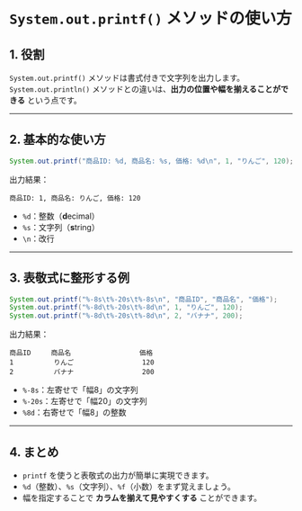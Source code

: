 # `System.out.printf()` メソッドの使い方

## 1. 役割

`System.out.printf()` メソッドは書式付きで文字列を出力します。  
`System.out.println()` メソッドとの違いは、**出力の位置や幅を揃えることができる** という点です。

---

## 2. 基本的な使い方
```java
System.out.printf("商品ID: %d, 商品名: %s, 価格: %d\n", 1, "りんご", 120);
```
出力結果：
```
商品ID: 1, 商品名: りんご, 価格: 120
```
  - `%d`：整数（**d**ecimal）
  - `%s`：文字列（**s**tring）
  - `\n`：改行

---

## 3. 表敬式に整形する例
```java
System.out.printf("%-8s\t%-20s\t%-8s\n", "商品ID", "商品名", "価格");
System.out.printf("%-8d\t%-20s\t%-8d\n", 1, "りんご", 120);
System.out.printf("%-8d\t%-20s\t%-8d\n", 2, "バナナ", 200);
```
出力結果：
```
商品ID     商品名                 価格
1          りんご                 120
2          バナナ                 200
```
  - `%-8s`：左寄せで「幅8」の文字列
  - `%-20s`：左寄せで「幅20」の文字列
  - `%8d`：右寄せで「幅8」の整数

---

## 4. まとめ
  - `printf` を使うと表敬式の出力が簡単に実現できます。
  - `%d`（整数）、`%s`（文字列）、`%f`（小数）をまず覚えましょう。
  - 幅を指定することで **カラムを揃えて見やすくする** ことができます。